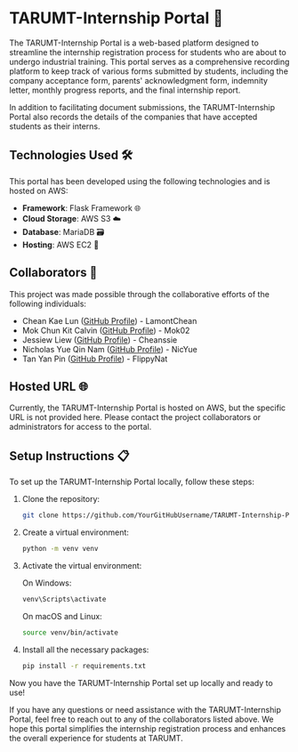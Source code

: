 # TARUMT-Internship Portal 🚀

The TARUMT-Internship Portal is a web-based platform designed to streamline the internship registration process for students who are about to undergo industrial training. This portal serves as a comprehensive recording platform to keep track of various forms submitted by students, including the company acceptance form, parents' acknowledgment form, indemnity letter, monthly progress reports, and the final internship report.

In addition to facilitating document submissions, the TARUMT-Internship Portal also records the details of the companies that have accepted students as their interns.

## Technologies Used 🛠️

This portal has been developed using the following technologies and is hosted on AWS:

- **Framework**: Flask Framework 🌐
- **Cloud Storage**: AWS S3 ☁️
- **Database**: MariaDB 🗃️
- **Hosting**: AWS EC2 🚀

## Collaborators 👥

This project was made possible through the collaborative efforts of the following individuals:

- Chean Kae Lun ([GitHub Profile](https://github.com/LamontChean)) - LamontChean
- Mok Chun Kit Calvin ([GitHub Profile](https://github.com/Mok02)) - Mok02
- Jessiew Liew ([GitHub Profile](https://github.com/Cheanssie)) - Cheanssie
- Nicholas Yue Qin Nam ([GitHub Profile](https://github.com/NicYue)) - NicYue
- Tan Yan Pin ([GitHub Profile](https://github.com/FlippyNat)) - FlippyNat

## Hosted URL 🌐

Currently, the TARUMT-Internship Portal is hosted on AWS, but the specific URL is not provided here. Please contact the project collaborators or administrators for access to the portal.

## Setup Instructions 📋

To set up the TARUMT-Internship Portal locally, follow these steps:

1. Clone the repository:

   ```sh
   git clone https://github.com/YourGitHubUsername/TARUMT-Internship-Portal.git
   ```

2. Create a virtual environment:

   ```sh
   python -m venv venv
   ```

3. Activate the virtual environment:

   On Windows:
   ```sh
   venv\Scripts\activate
   ```

   On macOS and Linux:
   ```sh
   source venv/bin/activate
   ```

6. Install all the necessary packages:
   ```sh
   pip install -r requirements.txt
   ```

 Now you have the TARUMT-Internship Portal set up locally and ready to use!

If you have any questions or need assistance with the TARUMT-Internship Portal, feel free to reach out to any of the collaborators listed above. We hope this portal simplifies the internship registration process and enhances the overall experience for students at TARUMT.    
